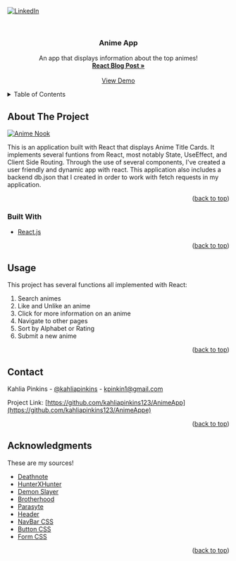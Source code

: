 <div id="top"></div>

[![LinkedIn][linkedin-shield]][linkedin-url]



<!-- PROJECT LOGO -->
<br />
<div align="center">

  <h3 align="center">Anime App</h3>

  <p align="center">
    An app that displays information about the top animes!
    <br />
    <a href="https://medium.com/@kpinkin1/how-to-create-a-dynamic-react-app-49e02d303436"><strong>React Blog Post »</strong></a>
    <br />
    <br />
    <a href="https://www.youtube.com/watch?v=0ZbWsWCOsOk">View Demo</a>
    
    
</div>

<!-- TABLE OF CONTENTS -->
<details>
  <summary>Table of Contents</summary>
  <ol>
    <li>
      <a href="#about-the-project">About The Project</a>
      <ul>
        <li><a href="#built-with">Built With</a></li>
      </ul>
    </li>
    <li><a href="#usage">Usage</a></li>
    <li><a href="#contact">Contact</a></li>
  </ol>
</details>



<!-- ABOUT THE PROJECT -->
## About The Project

[![Anime Nook][anime-nook]](https://i.imgur.com/D3rjBFt.png)


This is an application built with React that displays Anime Title Cards. It implements several funtions from React, most notably State, UseEffect, and Client Side Routing. Through the use of several components, I've created a user friendly and dynamic app with react. This application also includes a backend db.json that I created in order to work with fetch requests in my application.

<p align="right">(<a href="#top">back to top</a>)</p>



### Built With

* [React.js](https://reactjs.org/)


<p align="right">(<a href="#top">back to top</a>)</p>

<!-- USAGE EXAMPLES -->
## Usage

This project has several functions all implemented with React: 
    <ol>
        <li>Search animes</li>
        <li>Like and Unlike an anime</li>
        <li>Click for more information on an anime</li>
        <li>Navigate to other pages</li>
        <li>Sort by Alphabet or Rating</li>
        <li>Submit a new anime</li>
    </ol>

<p align="right">(<a href="#top">back to top</a>)</p>


<!-- CONTACT -->
## Contact

Kahlia Pinkins - [@kahliapinkins](https://www.linkedin.com/in/kahlia-pinkins-616599207/) - kpinkin1@gmail.com

Project Link: [https://github.com/kahliapinkins123/AnimeApp](https://github.com/kahliapinkins123/AnimeAppe)

<p align="right">(<a href="#top">back to top</a>)</p>



<!-- ACKNOWLEDGMENTS -->
## Acknowledgments

These are my sources!

* [Deathnote](https://wall.alphacoders.com/by_sub_category.php?id=172992&name=Death+Note+Wallpapers)
* [HunterXHunter](https://wall.alphacoders.com/by_sub_category.php?id=177860&name=Hunter+x+Hunter+Wallpapers)
* [Demon Slayer](https://wall.alphacoders.com/by_sub_category.php?id=312213&name=Demon+Slayer%3A+Kimetsu+no+Yaiba+Wallpapers/)
* [Brotherhood](https://wallpapersafari.com/fullmetal-alchemist-brotherhood-wallpaper-hd/)
* [Parasyte](https://wallpapersafari.com/parasyte-the-maxim-wallpaper/)
* [Header]( https://wallpaperaccess.com/awesome-cool-anime)
* [NavBar CSS](https://www.w3schools.com/howto/howto_js_topnav.asp)
* [Button CSS](https://www.w3schools.com/css/css3_buttons.asp)
* [Form CSS](https://www.w3schools.com/css/css_form.asp)

<p align="right">(<a href="#top">back to top</a>)</p>



<!-- MARKDOWN LINKS & IMAGES -->

[linkedin-shield]: https://img.shields.io/badge/-LinkedIn-black.svg?style=for-the-badge&logo=linkedin&colorB=555
[linkedin-url]: https://www.linkedin.com/in/kahlia-pinkins-616599207/
[anime-nook]: https://i.imgur.com/D3rjBFt.png